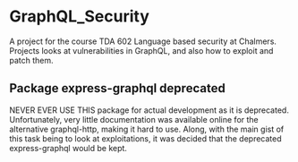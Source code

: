 # GraphQL_Security
A project for the course TDA 602 Language based security at Chalmers. Projects looks at vulnerabilities in GraphQL, and also how to exploit and patch them.

## Package express-graphql deprecated
NEVER EVER USE THIS package for actual development as it is deprecated. Unfortunately, very little documentation was available online for the alternative graphql-http, making it hard to use. Along, with the main gist of this task being to look at exploitations, it was decided that the deprecated express-graphql would be kept.